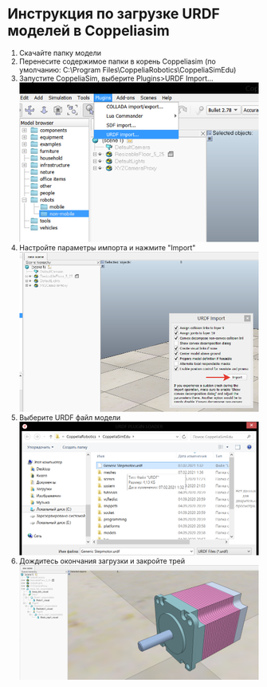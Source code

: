 # Инструкция по загрузке URDF моделей в Coppeliasim

1. Cкачайте папку модели
2. Перенесите содержимое папки в корень Coppeliasim (по умолчанию: C:\Program Files\CoppeliaRobotics\CoppeliaSimEdu)
3. Запустите CoppeliaSim, выберите Plugins>URDF Import... ![](https://github.com/platonlukyanov/PyCoppeliaSim/blob/master/URDF_Models/Screen1.png)
4. Настройте параметры импорта и нажмите "Import" ![](https://github.com/platonlukyanov/PyCoppeliaSim/blob/master/URDF_Models/Screen2.png)
5. Выберите URDF файл модели ![](https://github.com/platonlukyanov/PyCoppeliaSim/blob/master/URDF_Models/Screen3.png)
6. Дождитесь окончания загрузки и закройте трей ![](https://github.com/platonlukyanov/PyCoppeliaSim/blob/master/URDF_Models/Screen4.png)
